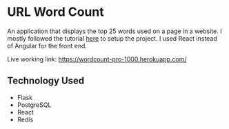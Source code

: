 # URL Word Count

An application that displays the top 25 words used on a page in a website. I mostly followed the tutorial [here](https://realpython.com/flask-by-example-part-1-project-setup/) to setup the project. I used React instead of Angular for the front end.

Live working link: https://wordcount-pro-1000.herokuapp.com/

## Technology Used
- Flask
- PostgreSQL
- React
- Redis

